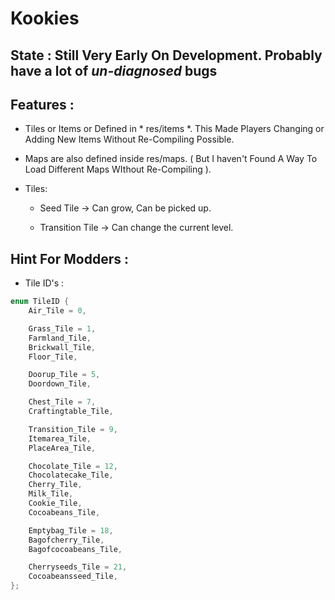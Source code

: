 # Kookies 

## State : Still Very Early On Development. Probably have a lot of _un-diagnosed_ bugs

## Features : 
    
* Tiles or Items or Defined in * res/items *. This Made Players Changing or Adding New Items Without Re-Compiling Possible.

* Maps are also defined inside res/maps. ( But I haven't Found A Way To Load Different Maps WIthout Re-Compiling ).

* Tiles:
    
    * Seed Tile -> Can grow, Can be picked up.

    * Transition Tile -> Can change the current level.

## Hint For Modders : 

* Tile ID's : 

```cpp
enum TileID {
    Air_Tile = 0,

    Grass_Tile = 1,
    Farmland_Tile,
    Brickwall_Tile,
    Floor_Tile,

    Doorup_Tile = 5,
    Doordown_Tile,

    Chest_Tile = 7,
    Craftingtable_Tile,

    Transition_Tile = 9,
    Itemarea_Tile,
    PlaceArea_Tile,

    Chocolate_Tile = 12,
    Chocolatecake_Tile,
    Cherry_Tile,
    Milk_Tile,
    Cookie_Tile,
    Cocoabeans_Tile,

    Emptybag_Tile = 18,
    Bagofcherry_Tile,
    Bagofcocoabeans_Tile,

    Cherryseeds_Tile = 21,
    Cocoabeansseed_Tile,
};
```

